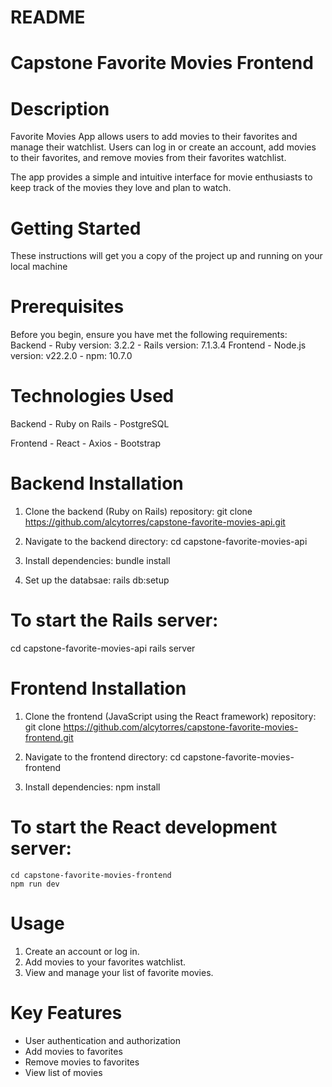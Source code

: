 # README

# Capstone Favorite Movies Frontend

# Description
  Favorite Movies App allows users to add movies to their favorites and manage their watchlist. Users can log in or create an account, add movies to their favorites, and remove movies from their favorites watchlist. 

  The app provides a simple and intuitive interface for movie enthusiasts to keep track of the movies they love and plan to watch.

# Getting Started
  These instructions will get you a copy of the project up and running on your local machine

# Prerequisites
  Before you begin, ensure you have met the following requirements:
    Backend
      - Ruby version: 3.2.2
      - Rails version: 7.1.3.4
    Frontend
      - Node.js version: v22.2.0
      - npm: 10.7.0

# Technologies Used
  Backend
    - Ruby on Rails
    - PostgreSQL

  Frontend
    - React
    - Axios
    - Bootstrap

# Backend Installation
  1. Clone the backend (Ruby on Rails) repository:
     git clone https://github.com/alcytorres/capstone-favorite-movies-api.git

  2. Navigate to the backend directory:
     cd capstone-favorite-movies-api

  3. Install dependencies:
     bundle install

  4. Set up the databsae:
     rails db:setup

# To start the Rails server:
  cd capstone-favorite-movies-api
  rails server

# Frontend Installation
  1. Clone the frontend (JavaScript using the React framework) repository:
     git clone https://github.com/alcytorres/capstone-favorite-movies-frontend.git

  2. Navigate to the frontend directory:
     cd capstone-favorite-movies-frontend

  3. Install dependencies:
     npm install

# To start the React development server:
    cd capstone-favorite-movies-frontend
    npm run dev

# Usage
  1. Create an account or log in.
  2. Add movies to your favorites watchlist.
  3. View and manage your list of favorite movies.

# Key Features 
  - User authentication and authorization
  - Add movies to favorites
  - Remove movies to favorites
  - View list of movies



